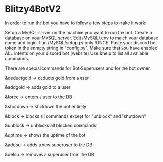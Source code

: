 # Blitzy4BotV2

In order to run the bot you have to follow a few steps to make it work:

Setup a MySQL server on the machine you want to run the bot.
Create a database on your MySQL server.
Edit /MySQL/.env to match your database name and login.
Run /MySQL/setup.py only !ONCE.
Paste your discord bot token in the enmpty string in "config.py".
Make sure that you have enabled ALL intents on your discord bot (website)
Use &help to list all available commands.

There are special commands for Bot-Superusers and for the bot owner.

&deductgold -> deducts gold from a user

&addgold -> adds gold to a user

&force -> enters a user to the DB

&shutdown -> shutdown the bot entirely

&block -> blocks all commands except for "unblock" and "shutdown"

&unblock -> unblocks all blocked commands

&uptime -> shows the uptime of the bot

&addsu -> adds a new superuser to the DB

&delsu -> removes a superuser from the DB
